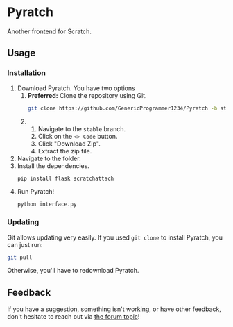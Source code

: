 # Pyratch
Another frontend for Scratch.

## Usage

### Installation

1. Download Pyratch. You have two options
   1. **Preferred:** Clone the repository using Git.
      ```sh
      git clone https://github.com/GenericProgrammer1234/Pyratch -b stable
      ```
   2. 1. Navigate to the `stable` branch.
      1. Click on the `<> Code` button.
      2. Click "Download Zip".
      3. Extract the zip file.
2. Navigate to the folder.
3. Install the dependencies. <!-- Update this when a requirements.txt file gets added -->
   ```sh
   pip install flask scratchattach
   ```
4. Run Pyratch!
   ```sh
   python interface.py
   ```

### Updating

Git allows updating very easily. If you used `git clone` to install Pyratch, you can just run:

```sh
git pull
```

Otherwise, you'll have to redownload Pyratch.

<!--
## Contributing

Ideally, here would be a link to the contributing guidelines, these don't exist yet, though.
-->

## Feedback

If you have a suggestion, something isn't working, or have other feedback, don't hesitate to reach out via [the forum topic](https://scratch.mit.edu/discuss/topic/705619/)!
